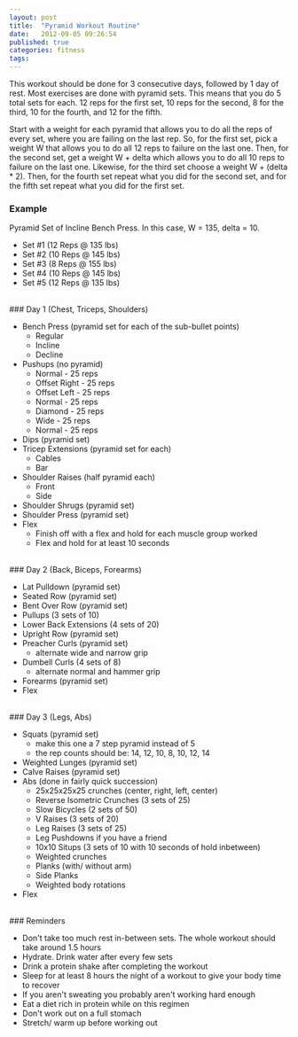 ```yaml
---
layout: post
title:  "Pyramid Workout Routine"
date:   2012-09-05 09:26:54
published: true 
categories: fitness
tags: 
---
```



This workout should be done for 3 consecutive days, followed by 1 day of rest. 
Most exercises are done with pyramid sets. This means that you do 5 total sets for each. 
12 reps for the first set, 10 reps for the second, 8 for the third, 10 for the fourth, and 12 for the fifth.

Start with a weight for each pyramid that allows you to do all the reps of every set, 
where you are failing on the last rep. So, for the first set, pick a weight W that allows you to do 
all 12 reps to failure on the last one. Then, for the second set, get a weight W + delta which allows 
you to do all 10 reps to failure on the last one. Likewise, for the third set choose a weight W + (delta * 2). 
Then, for the fourth set repeat what you did for the second set, and for the fifth set repeat what you 
did for the first set.


### Example

Pyramid Set of Incline Bench Press. In this case, W = 135, delta = 10.

- Set #1 (12 Reps @ 135 lbs)
- Set #2 (10 Reps @ 145 lbs)
- Set #3 (8 Reps @ 155 lbs)
- Set #4 (10 Reps @ 145 lbs)
- Set #5 (12 Reps @ 135 lbs)

<br>
### Day 1 (Chest, Triceps, Shoulders)

- Bench Press (pyramid set for each of the sub-bullet points)
  - Regular 
  - Incline
  - Decline
- Pushups (no pyramid)
  - Normal - 25 reps
  - Offset Right - 25 reps
  - Offset Left - 25 reps
  - Normal - 25 reps
  - Diamond - 25 reps
  - Wide - 25 reps
  - Normal - 25 reps
- Dips (pyramid set)
- Tricep Extensions (pyramid set for each)
  - Cables
  - Bar
- Shoulder Raises (half pyramid each)
  - Front
  - Side
- Shoulder Shrugs (pyramid set)
- Shoulder Press (pyramid set)
- Flex
  - Finish off with a flex and hold for each muscle group worked
  - Flex and hold for at least 10 seconds

<br>
### Day 2 (Back, Biceps, Forearms)

- Lat Pulldown (pyramid set)
- Seated Row (pyramid set)
- Bent Over Row (pyramid set)
- Pullups (3 sets of 10)
- Lower Back Extensions (4 sets of 20)
- Upright Row (pyramid set)
- Preacher Curls (pyramid set)
  - alternate wide and narrow grip
- Dumbell Curls (4 sets of 8)
  - alternate normal and hammer grip
- Forearms (pyramid set)
- Flex

<br>
### Day 3 (Legs, Abs)

- Squats (pyramid set)
  - make this one a 7 step pyramid instead of 5
  - the rep counts should be: 14, 12, 10, 8, 10, 12, 14
- Weighted Lunges (pyramid set)
- Calve Raises (pyramid set)
- Abs (done in fairly quick succession)
  - 25x25x25x25 crunches (center, right, left, center)
  - Reverse Isometric Crunches (3 sets of 25)
  - Slow Bicycles (2 sets of 50)
  - V Raises (3 sets of 20)
  - Leg Raises (3 sets of 25)
  - Leg Pushdowns if you have a friend
  - 10x10 Situps (3 sets of 10 with 10 seconds of hold inbetween)
  - Weighted crunches
  - Planks (with/ without arm)
  - Side Planks
  - Weighted body rotations
- Flex

<br>
### Reminders

- Don't take too much rest in-between sets. The whole workout should take around 1.5 hours
- Hydrate. Drink water after every few sets
- Drink a protein shake after completing the workout
- Sleep for at least 8 hours the night of a workout to give your body time to recover
- If you aren't sweating you probably aren't working hard enough
- Eat a diet rich in protein while on this regimen
- Don't work out on a full stomach
- Stretch/ warm up before working out

